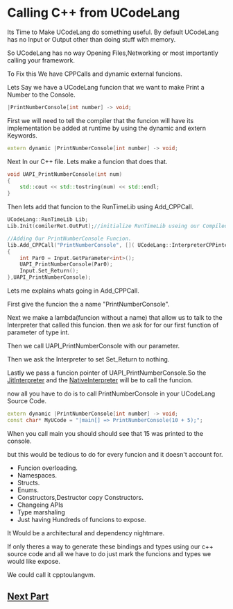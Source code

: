 # Calling C++ from UCodeLang

Its Time to Make UCodeLang do something useful.
By default UCodeLang has no Input or Output other than doing stuff with memory.

So UCodeLang has no way Opening Files,Networking or most importantly calling your framework.

To Fix this We have CPPCalls and dynamic external funcions.

Lets Say we have a UCodeLang funcion that we want to make Print a Number to the Console.

```cpp
|PrintNumberConsole[int number] -> void;
```

First we will need to tell the compiler that the funcion will have its implementation be added at runtime by using the dynamic and extern Keywords. 

```cpp
extern dynamic |PrintNumberConsole[int number] -> void;
```

Next In our C++ file. Lets make a funcion that does that.
```cpp
void UAPI_PrintNumberConsole(int num)
{
    std::cout << std::tostring(num) << std::endl;
}
```
Then lets add that funcion to the RunTimeLib using Add_CPPCall.
```cpp
UCodeLang::RunTimeLib Lib;
Lib.Init(comilerRet.OutPut);//initialize RunTimeLib useing our Compiled code.

//Adding Our PrintNumberConsole Funcion.
lib.Add_CPPCall("PrintNumberConsole", []( UCodeLang::InterpreterCPPinterface& Input)
{
	int Par0 = Input.GetParameter<int>();
    UAPI_PrintNumberConsole(Par0);
    Input.Set_Return();
},UAPI_PrintNumberConsole);
```

Lets me explains whats going in Add_CPPCall.

First give the funcion the a  name "PrintNumberConsole".

Next we make a lambda(funcion without a name) that allow us to talk to the Interpreter that called this funcion. then we ask for for our first function of parameter of type int.

Then we call UAPI_PrintNumberConsole with our parameter.

Then we ask the Interpreter to set Set_Return to nothing.

Lastly we pass a funcion pointer of UAPI_PrintNumberConsole.So the [JitInterpreter](./Reference/RunTime/JitInterpreter.md) and the [NativeInterpreter](./Reference/RunTime/NativeInterpreter.md) will be to call the funcion.

now all you have to do is to call PrintNumberConsole in your UCodeLang Source Code.

```cpp
extern dynamic |PrintNumberConsole[int number] -> void;
const char* MyUCode = "|main[] => PrintNumberConsole(10 + 5);";
```

When you call main
you should should see that 15 was printed to the console.

but this would be tedious to do for every funcion and it doesn't account for.

- Funcion overloading.
- Namespaces.  
- Structs. 
- Enums. 
- Constructors,Destructor copy Constructors.
- Changeing APIs
- Type marshaling
- Just having Hundreds of funcions to expose.

It Would be a architectural and dependency nightmare.

If only theres a way to generate these bindings and types using our c++ source code and all we have to do just mark the funcions and types we would like expose.

We could call it cpptoulangvm.

## [Next Part](./Automaticbindinggeneration.md)
